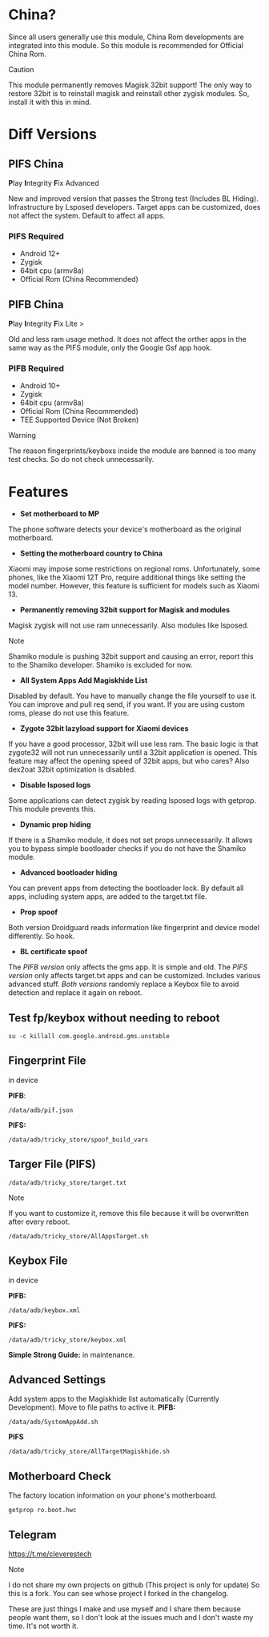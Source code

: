 # China?
Since all users generally use this module, China Rom developments are integrated into this module. So this module is recommended for Official China Rom.

> [!CAUTION]
> This module permanently removes Magisk 32bit support! The only way to restore 32bit is to reinstall magisk and reinstall other zygisk modules. So, install it with this in mind.

# Diff Versions

## PIFS China
**P**lay **I**ntegrity **F**ix Advanced

New and improved version that passes the Strong test (Includes BL Hiding). Infrastructure by Lsposed developers. Target apps can be customized, does not affect the system. Default to affect all apps.

### PIFS Required
* Android 12+
* Zygisk
* 64bit cpu (armv8a)
* Official Rom (China Recommended)

## PIFB China
**P**lay **I**ntegrity **F**ix Lite >

Old and less ram usage method. It does not affect the orther apps in the same way as the PIFS module, only the Google Gsf app hook.

### PIFB Required
* Android 10+
* Zygisk
* 64bit cpu (armv8a)
* Official Rom (China Recommended)
* TEE Supported Device (Not Broken)

> [!WARNING]
> The reason fingerprints/keyboxs inside the module are banned is too many test checks. So do not check unnecessarily.

# Features
+ **Set motherboard to MP**

The phone software detects your device's motherboard as the original motherboard.

+ **Setting the motherboard country to China**

Xiaomi may impose some restrictions on regional roms. Unfortunately, some phones, like the Xiaomi 12T Pro, require additional things like setting the model number. However, this feature is sufficient for models such as Xiaomi 13.

+ **Permanently removing 32bit support for Magisk and modules**

Magisk zygisk will not use ram unnecessarily. Also modules like lsposed.
> [!NOTE]
> Shamiko module is pushing 32bit support and causing an error, report this to the Shamiko developer. Shamiko is excluded for now.

+ **All System Apps Add Magiskhide List**

Disabled by default. You have to manually change the file yourself to use it. You can improve and pull req send, if you want. If you are using custom roms, please do not use this feature.

+ **Zygote 32bit lazyload support for Xiaomi devices**

If you have a good processor, 32bit will use less ram. The basic logic is that zygote32 will not run unnecessarily until a 32bit application is opened. This feature may affect the opening speed of 32bit apps, but who cares?
Also dex2oat 32bit optimization is disabled.

+ **Disable lsposed logs**

Some applications can detect zygisk by reading lsposed logs with getprop. This module prevents this.

+ **Dynamic prop hiding**

If there is a Shamiko module, it does not set props unnecessarily. It allows you to bypass simple bootloader checks if you do not have the Shamiko module.

+ **Advanced bootloader hiding**

You can prevent apps from detecting the bootloader lock. By default all apps, including system apps, are added to the target.txt file.

+ **Prop spoof**

Both version Droidguard reads information like fingerprint and device model differently. So hook.

+ **BL certificate spoof**

The *PIFB version* only affects the gms app. It is simple and old.
The *PIFS version* only affects target.txt apps and can be customized. Includes various advanced stuff.
*Both versions* randomly replace a Keybox file to avoid detection and replace it again on reboot.

## Test fp/keybox without needing to reboot
```
su -c killall com.google.android.gms.unstable
```

## Fingerprint File
in device

**PIFB**:
```
/data/adb/pif.json
```
**PIFS:**
```
/data/adb/tricky_store/spoof_build_vars
```
## Targer File (PIFS)
```
/data/adb/tricky_store/target.txt
```
> [!NOTE]
> If you want to customize it, remove this file because it will be overwritten after every reboot.
```
/data/adb/tricky_store/AllAppsTarget.sh
```
## Keybox File
in device

**PIFB:**
```
/data/adb/keybox.xml
```
**PIFS:**
```
/data/adb/tricky_store/keybox.xml
```
**Simple Strong Guide:**
in maintenance.

## Advanced Settings
Add system apps to the Magiskhide list automatically (Currently Development). Move to file paths to active it. 
**PIFB:**
```
/data/adb/SystemAppAdd.sh
```
**PIFS**
```
/data/adb/tricky_store/AllTargetMagiskhide.sh
```

## Motherboard Check
The factory location information on your phone's motherboard.
```
getprop ro.boot.hwc
```

## Telegram
https://t.me/cleverestech

> [!NOTE]
> I do not share my own projects on github (This project is only for update) So this is a fork. You can see whose project I forked in the changelog.

These are just things I make and use myself and I share them because people want them, so I don't look at the issues much and I don't waste my time. It's not worth it.
